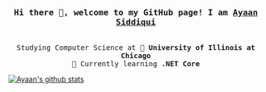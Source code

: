 <h3 align="center"><samp>Hi there 👋, welcome to my GitHub page! I am <b><a rel="nofollow noopener noreferrer" target="_blank" href="https://ayaanqui.com">Ayaan Siddiqui</a></b></samp></h3>
<p align="center"><br>
  <samp>
    Studying Computer Science at 🏫 <b>University of Illinois at Chicago</b><br>
    🌱 Currently learning <b>.NET Core</b><br>
  </samp>
</p>

[![Ayaan's github stats](https://github-readme-stats.vercel.app/api?username=ayaanqui&show_icons=true)](https://github.com/anuraghazra/github-readme-stats)

<!--
**ayaanqui/ayaanqui** is a ✨ _special_ ✨ repository because its `README.md` (this file) appears on your GitHub profile.

Here are some ideas to get you started:

- 🔭 I’m currently working on ...
- 🌱 I’m currently learning ...
- 👯 I’m looking to collaborate on ...
- 🤔 I’m looking for help with ...
- 💬 Ask me about ...
- 📫 How to reach me: ...
- 😄 Pronouns: ...
- ⚡ Fun fact: ...
-->
